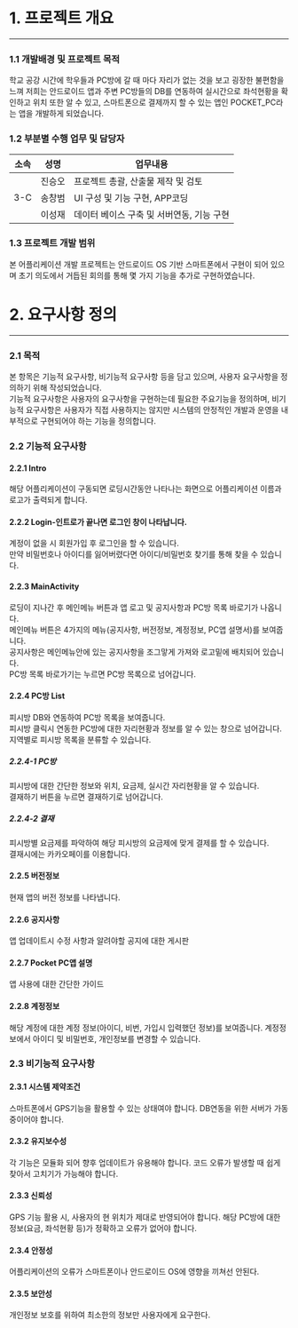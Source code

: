 # 1. 프로젝트 개요
----------------------------------------------------------------
### 1.1 개발배경 및 프로젝트 목적 <br>
학교 공강 시간에 학우들과 PC방에 갈 때 마다 자리가 없는 것을 보고 굉장한 불편함을 느껴 저희는 안드로이드 앱과 주변 PC방들의 DB를 연동하여 실시간으로 좌석현황을 확인하고 위치 또한 알 수 있고, 스마트폰으로 결제까지 할 수 있는 앱인 POCKET_PC라는 앱을 개발하게 되었습니다.

### 1.2 부분별 수행 업무 및 담당자 <br>
|소속|성명|업무내용|
|------|---|---|
|      |진승오|프로젝트 총괄, 산출물 제작 및 검토|
| 3-C  |송창범|UI 구성 및 기능 구현, APP코딩|
|      |이성재|데이터 베이스 구축 및 서버연동, 기능 구현| <br>

### 1.3 프로젝트 개발 범위 <br>
본 어플리케이션 개발 프로젝트는 안드로이드 OS 기반 스마트폰에서 구현이 되어 있으며 초기 의도에서 거듭된 회의를 통해 몇 가지 기능을 추가로 구현하였습니다. 

# 2. 요구사항 정의
-----------------------------------------------------------
### 2.1 목적
본 항목은 기능적 요구사항, 비기능적 요구사항 등을 담고 있으며, 사용자 요구사항을 정의하기 위해 작성되었습니다. <br>
기능적 요구사항은 사용자의 요구사항을 구현하는데 필요한 주요기능을 정의하며, 비기능적 요구사항은 사용자가 직접 사용하지는 않지만 시스템의 
안정적인 개발과 운영을 내부적으로 구현되어야 하는 기능을 정의합니다.

### 2.2 기능적 요구사항
#### 2.2.1 Intro
해당 어플리케이션이 구동되면 로딩시간동안 나타나는 화면으로 어플리케이션 이름과 로고가 출력되게 합니다.

#### 2.2.2 Login-인트로가 끝나면 로그인 창이 나타납니다.
계정이 없을 시 회원가입 후 로그인을 할 수 있습니다. <br>
만약 비밀번호나 아이디를 잃어버렸다면 아이디/비밀번호 찾기를 통해 찾을 수 있습니다. <br>

#### 2.2.3 MainActivity
로딩이 지나간 후 메인메뉴 버튼과 앱 로고 및 공지사항과 PC방 목록 바로기가 나옵니다. <br>
메인메뉴 버튼은 4가지의 메뉴(공지사항, 버전정보, 계정정보, PC앱 설명서)를 보여줍니다. <br>
공지사항은 메인메뉴안에 있는 공지사항을 조그맣게 가져와 로고밑에 배치되어 있습니다. <br>
PC방 목록 바로가기는 누르면 PC방 목록으로 넘어갑니다. <br>

#### 2.2.4 PC방 List
피시방 DB와 연동하여 PC방 목록을 보여줍니다. <br>
피시방 클릭시 연동한 PC방에 대한 자리현황과 정보를 알 수 있는 창으로 넘어갑니다. <br>
지역별로 피시방 목록을 분류할 수 있습니다. <br>

##### 2.2.4-1 PC방
피시방에 대한 간단한 정보와 위치, 요금제, 실시간 자리현황을 알 수 있습니다. <br>
결재하기 버튼을 누르면 결재하기로 넘어갑니다. <br>

##### 2.2.4-2 결재
피시방별 요금제를 파악하여 해당 피시방의 요금제에 맞게 결제를 할 수 있습니다. <br>
결재시에는 카카오페이를 이용합니다. <br>

#### 2.2.5 버전정보
현재 앱의 버전 정보를 나타냅니다. <br>

#### 2.2.6 공지사항
앱 업데이트시 수정 사항과 알려야할 공지에 대한 게시판 <br>

#### 2.2.7 Pocket PC앱 설명
앱 사용에 대한 간단한 가이드 <br>

#### 2.2.8 계정정보
해당 계정에 대한 계정 정보(아이디, 비번, 가입시 입력했던 정보)를 보여줍니다.
계정정보에서 아이디 및 비밀번호, 개인정보를 변경할 수 있습니다.

### 2.3 비기능적 요구사항
#### 2.3.1 시스템 제약조건
스마트폰에서 GPS기능을 활용할 수 있는 상태여야 합니다.
DB연동을 위한 서버가 가동중이어야 합니다.

#### 2.3.2 유지보수성
각 기능은 모듈화 되어 향후 업데이트가 유용해야 합니다.
코드 오류가 발생할 때 쉽게 찾아서 고치기가 가능해야 합니다.

#### 2.3.3 신뢰성
GPS 기능 활용 시, 사용자의 현 위치가 제대로 반영되어야 합니다.
해당 PC방에 대한 정보(요금, 좌석현황 등)가 정확하고 오류가 없어야 합니다.

#### 2.3.4 안정성
어플리케이션의 오류가 스마트폰이나 안드로이드 OS에 영향을 끼쳐선 안된다.

#### 2.3.5 보안성
개인정보 보호를 위하여 최소한의 정보만 사용자에게 요구한다.
